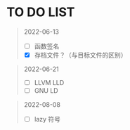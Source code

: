 # TO DO LIST

> 2022-06-13
> - [ ] 函数签名
> - [x] 存档文件？（与目标文件的区别）

> 2022-06-21
> - [ ] LLVM LLD
> - [ ] GNU LD

> 2022-08-08
> - [ ] lazy 符号
